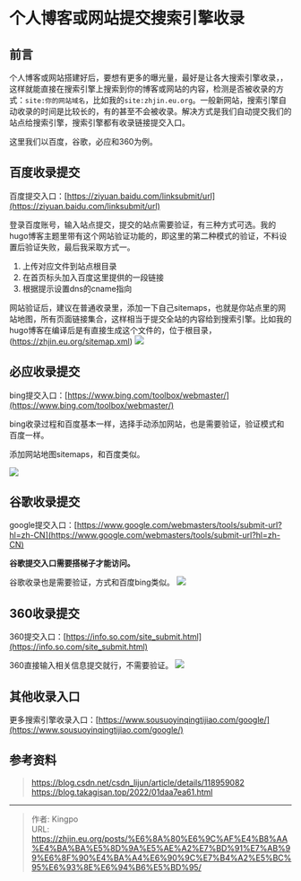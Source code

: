 # 个人博客或网站提交搜索引擎收录


<!--more-->
## 前言
个人博客或网站搭建好后，要想有更多的曝光量，最好是让各大搜索引擎收录，，这样就能直接在搜索引擎上搜索到你的博客或网站的内容，检测是否被收录的方式：`site:你的网站域名`，比如我的`site:zhjin.eu.org`。一般新网站，搜索引擎自动收录的时间是比较长的，有的甚至不会被收录。解决方式是我们自动提交我们的站点给搜索引擎，搜索引擎都有收录链接提交入口。

这里我们以百度，谷歌，必应和360为例。

## 百度收录提交
百度提交入口：[https://ziyuan.baidu.com/linksubmit/url](https://ziyuan.baidu.com/linksubmit/url)

登录百度账号，输入站点提交，提交的站点需要验证，有三种方式可选。我的hugo博客主题里带有这个网站验证功能的，即这里的第二种模式的验证，不料设置后验证失败，最后我采取方式一。
1. 上传对应文件到站点根目录
2. 在首页标头加入百度这里提供的一段链接
3. 根据提示设置dns的cname指向

网站验证后，建议在普通收录里，添加一下自己sitemaps，也就是你站点里的网站地图，所有页面链接集合，这样相当于提交全站的内容给到搜索引擎。比如我的hugo博客在编译后是有直接生成这个文件的，位于根目录，(https://zhjin.eu.org/sitemap.xml)
![](https://s3.bmp.ovh/imgs/2022/09/16/d116791cc734b379.png)


## 必应收录提交
bing提交入口：[https://www.bing.com/toolbox/webmaster/](https://www.bing.com/toolbox/webmaster/)

bing收录过程和百度基本一样，选择手动添加网站，也是需要验证，验证模式和百度一样。

添加网站地图sitemaps，和百度类似。

![](https://s3.bmp.ovh/imgs/2022/09/16/320d3eb9c0f50ff2.png)


## 谷歌收录提交
google提交入口：[https://www.google.com/webmasters/tools/submit-url?hl=zh-CN](https://www.google.com/webmasters/tools/submit-url?hl=zh-CN)

**谷歌提交入口需要搭梯子才能访问。**

谷歌收录也是需要验证，方式和百度bing类似。
![](https://s3.bmp.ovh/imgs/2022/09/16/91bc360e4fc34fbc.png)


## 360收录提交
360提交入口：[https://info.so.com/site_submit.html](https://info.so.com/site_submit.html)

360直接输入相关信息提交就行，不需要验证。
![](https://s3.bmp.ovh/imgs/2022/09/16/1cd61daf864b9fda.png)


## 其他收录入口
更多搜索引擎收录入口：[https://www.sousuoyinqingtijiao.com/google/](https://www.sousuoyinqingtijiao.com/google/)

## 参考资料
> https://blog.csdn.net/csdn_lijun/article/details/118959082
> https://blog.takagisan.top/2022/01daa7ea61.html

---

> 作者: Kingpo  
> URL: https://zhjin.eu.org/posts/%E6%8A%80%E6%9C%AF%E4%B8%AA%E4%BA%BA%E5%8D%9A%E5%AE%A2%E7%BD%91%E7%AB%99%E6%8F%90%E4%BA%A4%E6%90%9C%E7%B4%A2%E5%BC%95%E6%93%8E%E6%94%B6%E5%BD%95/  

